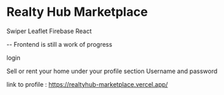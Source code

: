# Realty Hub Marketplace

Swiper
Leaflet
Firebase
React

-- Frontend is still a work of progress

login

Sell or rent your home under your profile section
Username and password

link to profile :
https://realtyhub-marketplace.vercel.app/
